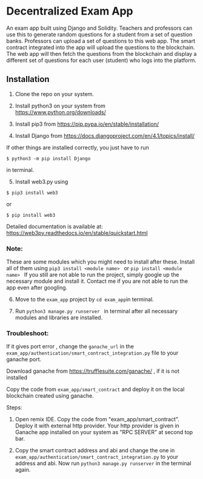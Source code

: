 # Decentralized Exam App
An exam app built using Django and Solidity. Teachers and professors can use this to generate random questions for a student from a set of question banks.
Professors can upload a set of questions to this web app. The smart contract integrated into the app will upload the questions to the blockchain. The web app will then fetch the questions from the blockchain and display a different set of questions for each user (student) who logs into the platform. 

## Installation
1. Clone the repo on your system.

2. Install python3 on your system from https://www.python.org/downloads/

3. Install pip3 from https://pip.pypa.io/en/stable/installation/

4. Install Django from https://docs.djangoproject.com/en/4.1/topics/install/

If other things are installed correctly, you just have to run 
```
$ python3 -m pip install Django
```
in terminal.

5. Install web3.py using

```
$ pip3 install web3
```

or

```
$ pip install web3
```

Detailed documentation is available at: https://web3py.readthedocs.io/en/stable/quickstart.html

### Note: 
These are some modules which you might need to install after these. Install all of them using
```pip3 install <module name> ``` or ```pip install <module name> ```
If you still are not able to run the project, simply google up the necessary module and install it. 
Contact me if you are not able to run the app even after googling.

6. Move to the `exam_app` project by `cd exam_app`in terminal.

7. Run `python3 manage.py runserver ` in terminal after all necessary modules and libraries are installed. 

### Troubleshoot:

If it gives port error , change the `ganache_url` in the `exam_app/authentication/smart_contract_integration.py` file to your ganache port. 

Download ganache from https://trufflesuite.com/ganache/ , if it is not installed

Copy the code from `exam_app/smart_contract` and deploy it on the local blockchain created using ganache.

Steps:

1. Open remix IDE. Copy the code from "exam_app/smart_contract". Deploy it with external http provider. Your http provider is given in Ganache app installed on your system as "RPC SERVER" at second top bar.

2. Copy the smart contract address and abi and change the one in  ```exam_app/authentication/smart_contract_integration.py``` to your address and abi.
Now run ``` python3 manage.py runserver ``` in the terminal again.

